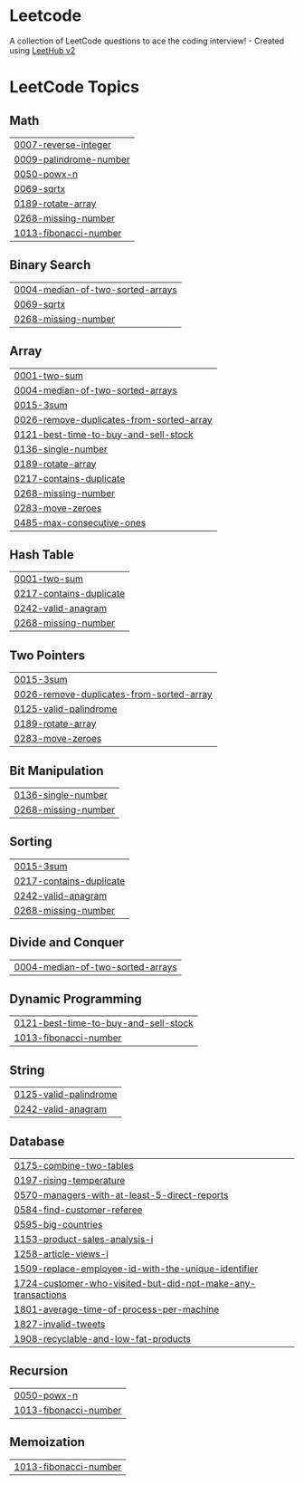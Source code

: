# Leetcode
A collection of LeetCode questions to ace the coding interview! - Created using [LeetHub v2](https://github.com/arunbhardwaj/LeetHub-2.0)

<!---LeetCode Topics Start-->
# LeetCode Topics
## Math
|  |
| ------- |
| [0007-reverse-integer](https://github.com/Shubh-debug/Leetcode/tree/master/0007-reverse-integer) |
| [0009-palindrome-number](https://github.com/Shubh-debug/Leetcode/tree/master/0009-palindrome-number) |
| [0050-powx-n](https://github.com/Shubh-debug/Leetcode/tree/master/0050-powx-n) |
| [0069-sqrtx](https://github.com/Shubh-debug/Leetcode/tree/master/0069-sqrtx) |
| [0189-rotate-array](https://github.com/Shubh-debug/Leetcode/tree/master/0189-rotate-array) |
| [0268-missing-number](https://github.com/Shubh-debug/Leetcode/tree/master/0268-missing-number) |
| [1013-fibonacci-number](https://github.com/Shubh-debug/Leetcode/tree/master/1013-fibonacci-number) |
## Binary Search
|  |
| ------- |
| [0004-median-of-two-sorted-arrays](https://github.com/Shubh-debug/Leetcode/tree/master/0004-median-of-two-sorted-arrays) |
| [0069-sqrtx](https://github.com/Shubh-debug/Leetcode/tree/master/0069-sqrtx) |
| [0268-missing-number](https://github.com/Shubh-debug/Leetcode/tree/master/0268-missing-number) |
## Array
|  |
| ------- |
| [0001-two-sum](https://github.com/Shubh-debug/Leetcode/tree/master/0001-two-sum) |
| [0004-median-of-two-sorted-arrays](https://github.com/Shubh-debug/Leetcode/tree/master/0004-median-of-two-sorted-arrays) |
| [0015-3sum](https://github.com/Shubh-debug/Leetcode/tree/master/0015-3sum) |
| [0026-remove-duplicates-from-sorted-array](https://github.com/Shubh-debug/Leetcode/tree/master/0026-remove-duplicates-from-sorted-array) |
| [0121-best-time-to-buy-and-sell-stock](https://github.com/Shubh-debug/Leetcode/tree/master/0121-best-time-to-buy-and-sell-stock) |
| [0136-single-number](https://github.com/Shubh-debug/Leetcode/tree/master/0136-single-number) |
| [0189-rotate-array](https://github.com/Shubh-debug/Leetcode/tree/master/0189-rotate-array) |
| [0217-contains-duplicate](https://github.com/Shubh-debug/Leetcode/tree/master/0217-contains-duplicate) |
| [0268-missing-number](https://github.com/Shubh-debug/Leetcode/tree/master/0268-missing-number) |
| [0283-move-zeroes](https://github.com/Shubh-debug/Leetcode/tree/master/0283-move-zeroes) |
| [0485-max-consecutive-ones](https://github.com/Shubh-debug/Leetcode/tree/master/0485-max-consecutive-ones) |
## Hash Table
|  |
| ------- |
| [0001-two-sum](https://github.com/Shubh-debug/Leetcode/tree/master/0001-two-sum) |
| [0217-contains-duplicate](https://github.com/Shubh-debug/Leetcode/tree/master/0217-contains-duplicate) |
| [0242-valid-anagram](https://github.com/Shubh-debug/Leetcode/tree/master/0242-valid-anagram) |
| [0268-missing-number](https://github.com/Shubh-debug/Leetcode/tree/master/0268-missing-number) |
## Two Pointers
|  |
| ------- |
| [0015-3sum](https://github.com/Shubh-debug/Leetcode/tree/master/0015-3sum) |
| [0026-remove-duplicates-from-sorted-array](https://github.com/Shubh-debug/Leetcode/tree/master/0026-remove-duplicates-from-sorted-array) |
| [0125-valid-palindrome](https://github.com/Shubh-debug/Leetcode/tree/master/0125-valid-palindrome) |
| [0189-rotate-array](https://github.com/Shubh-debug/Leetcode/tree/master/0189-rotate-array) |
| [0283-move-zeroes](https://github.com/Shubh-debug/Leetcode/tree/master/0283-move-zeroes) |
## Bit Manipulation
|  |
| ------- |
| [0136-single-number](https://github.com/Shubh-debug/Leetcode/tree/master/0136-single-number) |
| [0268-missing-number](https://github.com/Shubh-debug/Leetcode/tree/master/0268-missing-number) |
## Sorting
|  |
| ------- |
| [0015-3sum](https://github.com/Shubh-debug/Leetcode/tree/master/0015-3sum) |
| [0217-contains-duplicate](https://github.com/Shubh-debug/Leetcode/tree/master/0217-contains-duplicate) |
| [0242-valid-anagram](https://github.com/Shubh-debug/Leetcode/tree/master/0242-valid-anagram) |
| [0268-missing-number](https://github.com/Shubh-debug/Leetcode/tree/master/0268-missing-number) |
## Divide and Conquer
|  |
| ------- |
| [0004-median-of-two-sorted-arrays](https://github.com/Shubh-debug/Leetcode/tree/master/0004-median-of-two-sorted-arrays) |
## Dynamic Programming
|  |
| ------- |
| [0121-best-time-to-buy-and-sell-stock](https://github.com/Shubh-debug/Leetcode/tree/master/0121-best-time-to-buy-and-sell-stock) |
| [1013-fibonacci-number](https://github.com/Shubh-debug/Leetcode/tree/master/1013-fibonacci-number) |
## String
|  |
| ------- |
| [0125-valid-palindrome](https://github.com/Shubh-debug/Leetcode/tree/master/0125-valid-palindrome) |
| [0242-valid-anagram](https://github.com/Shubh-debug/Leetcode/tree/master/0242-valid-anagram) |
## Database
|  |
| ------- |
| [0175-combine-two-tables](https://github.com/Shubh-debug/Leetcode/tree/master/0175-combine-two-tables) |
| [0197-rising-temperature](https://github.com/Shubh-debug/Leetcode/tree/master/0197-rising-temperature) |
| [0570-managers-with-at-least-5-direct-reports](https://github.com/Shubh-debug/Leetcode/tree/master/0570-managers-with-at-least-5-direct-reports) |
| [0584-find-customer-referee](https://github.com/Shubh-debug/Leetcode/tree/master/0584-find-customer-referee) |
| [0595-big-countries](https://github.com/Shubh-debug/Leetcode/tree/master/0595-big-countries) |
| [1153-product-sales-analysis-i](https://github.com/Shubh-debug/Leetcode/tree/master/1153-product-sales-analysis-i) |
| [1258-article-views-i](https://github.com/Shubh-debug/Leetcode/tree/master/1258-article-views-i) |
| [1509-replace-employee-id-with-the-unique-identifier](https://github.com/Shubh-debug/Leetcode/tree/master/1509-replace-employee-id-with-the-unique-identifier) |
| [1724-customer-who-visited-but-did-not-make-any-transactions](https://github.com/Shubh-debug/Leetcode/tree/master/1724-customer-who-visited-but-did-not-make-any-transactions) |
| [1801-average-time-of-process-per-machine](https://github.com/Shubh-debug/Leetcode/tree/master/1801-average-time-of-process-per-machine) |
| [1827-invalid-tweets](https://github.com/Shubh-debug/Leetcode/tree/master/1827-invalid-tweets) |
| [1908-recyclable-and-low-fat-products](https://github.com/Shubh-debug/Leetcode/tree/master/1908-recyclable-and-low-fat-products) |
## Recursion
|  |
| ------- |
| [0050-powx-n](https://github.com/Shubh-debug/Leetcode/tree/master/0050-powx-n) |
| [1013-fibonacci-number](https://github.com/Shubh-debug/Leetcode/tree/master/1013-fibonacci-number) |
## Memoization
|  |
| ------- |
| [1013-fibonacci-number](https://github.com/Shubh-debug/Leetcode/tree/master/1013-fibonacci-number) |
<!---LeetCode Topics End-->